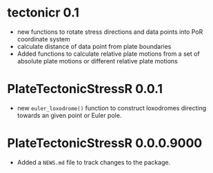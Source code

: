# tectonicr 0.1

* new functions to rotate stress directions and data points into PoR coordinate
system
* calculate distance of data point from plate boundaries
* Added functions to calculate relative plate motions from a set of absolute 
plate motions or different relative plate motions


# PlateTectonicStressR 0.0.1

* new `euler_loxodrome()` function to construct loxodromes directing towards an given point or Euler pole.

# PlateTectonicStressR 0.0.0.9000

* Added a `NEWS.md` file to track changes to the package.
